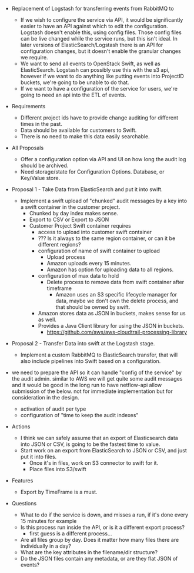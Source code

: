 * Replacement of Logstash for transferring events from RabbitMQ to 
    * If we wish to configure the service via API, it would be significantly easier to have an API against which to edit the configuration. Logstash doesn't enable this, using config files. Those config files can be live changed while the service runs, but this isn't ideal. In later versions of ElasticSearch/Logstash there is an API for configuration changes, but it doesn't enable the granular changes we require.
    * We want to send all events to OpenStack Swift, as well as ElasticSearch. Logstash can possibly use this with the s3 api, however if we want to do anything like putting events into ProjectID buckets, we're going to be unable to do that.
    * If we want to have a configuration of the service for users, we're going to need an api into the ETL of events.

* Requirements  
    * Different project ids have to provide change auditing for different times in the past.
    * Data should be available for customers to Swift.
    * There is no need to make this data easily searchable.

* All Proposals
    * Offer a configuration option via API and UI on how long the audit log should be archived.
    * Need storage/state for Configuration Options. Database, or Key/Value store.

* Proposal 1 - Take Data from ElasticSearch and put it into swift.
    * Implement a swift upload of "chunked" audit messages by a key into a swift container in the customer project.
        * Chunked by day index makes sense. 
        * Export to CSV or Export to JSON
        * Customer Project Swift container requires 
            * access to upload into customer swift container
            * ??? Is it always to the same region container, or can it be different regions?
            * configuration of name of swift container to upload
                * Upload process
                * Amazon uploads every 15 minutes.
                * Amazon has option for uploading data to all regions.
            * configuration of max data to hold 
                * Delete process to remove data from swift container after timeframe
                    * Amazon uses an S3 specific lifecycle manager for data, maybe we don't own the delete process, and that should be owned by swift.
            * Amazon stores data as JSON in buckets, makes sense for us as well.
            * Provides a Java Client library for using the JSON in buckets. 
                * https://github.com/aws/aws-cloudtrail-processing-library


* Proposal 2 - Transfer Data into swift at the Logstash stage.
    * Implement a custom RabbitMQ to ElasticSearch transfer, that will also include pipelines into Swift based on a configuration.

* we need to prepare the API so it can handle "config of the service" by the
 audit admin. similar to AWS we will get quite some audit messages and it 
 would be good in the long run to have netflow-api allow submission of the below. 
 not for immediate implementation but for consideration in the design.
 
  * activation of audit per type
  * configuration of "time to keep the audit indexes"


* Actions
    * I think we can safely assume that an export of Elasticsearch data into JSON or CSV, is going to be the fastest time to value. 
    * Start work on an export from ElasticSearch to JSON or CSV, and just put it into files.
        * Once it's in files, work on S3 connector to swift for it. 
        * Place files into S3/swift
        
* Features
    * Export by TimeFrame is a must. 

* Questions
    * What to do if the service is down, and misses a run, if it's done every 15 minutes for example
    * Is this process run inside the API, or is it a different export process?
        * first guess is a different process...
    * Are all files group by day. Does it matter how many files there are individually in a day?
    * What are the key attributes in the filename/dir structure?
    * Do the JSON files contain any metadata, or are they flat JSON of events?




